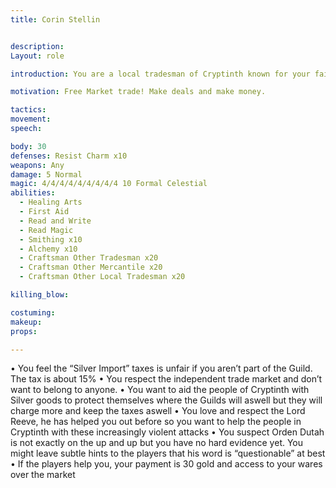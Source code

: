 ```yaml
---
title: Corin Stellin


description: 
Layout: role

introduction: You are a local tradesman of Cryptinth known for your fair deals and help to the people of the town. You have been in Cryptinth for a few years now but you have always been treated fairly by the other merchants despite your refusal to join the Mercantile Guild in town. You prefer to make your own costs and profits, you enjoy the free trade market and don’t like “market standards” a deal is made in the heat of discussion and each is unique. A true wheeler and dealer of a man.

motivation: Free Market trade! Make deals and make money.

tactics: 
movement:
speech:

body: 30
defenses: Resist Charm x10
weapons: Any
damage: 5 Normal
magic: 4/4/4/4/4/4/4/4/4 10 Formal Celestial
abilities: 
  - Healing Arts
  - First Aid
  - Read and Write
  - Read Magic
  - Smithing x10
  - Alchemy x10 
  - Craftsman Other Tradesman x20
  - Craftsman Other Mercantile x20
  - Craftsman Other Local Tradesman x20

killing_blow: 

costuming: 
makeup:
props: 

---
```

•	You feel the “Silver Import” taxes is unfair if you aren’t part of the Guild. The tax is about 15%
•	You respect the independent trade market and don’t want to belong to anyone.
•	You want to aid the people of Cryptinth with Silver goods to protect themselves where the Guilds will aswell but they will charge more and keep the taxes aswell
•	You love and respect the Lord Reeve, he has helped you out before so you want to help the people in Cryptinth with these increasingly violent attacks
•	You suspect Orden Dutah is not exactly on the up and up but you have no hard evidence yet. You might leave subtle hints to the players that his word is “questionable” at best
•	If the players help you, your payment is 30 gold and access to your wares over the market